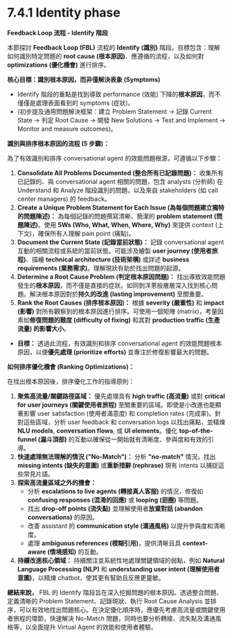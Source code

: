 # 7.4.1 Identity phase

**Feedback Loop 流程 - Identify 階段**

本節探討 **Feedback Loop (FBL)** 流程的 **Identify (識別)** 階段。目標包含：理解如何識別特定問題的 **root cause (根本原因)**、應遵循的流程，以及如何對 **optimizations (優化機會)** 進行排序。

**核心目標：識別根本原因，而非僅解決表象 (Symptoms)**

- Identify 階段的重點是找到導致 performance (效能) 下降的**根本原因**，而不僅僅是處理表面看到的 symptoms (症狀)。
- (初步提及通用問題解決框架：建立 Problem Statement -> 記錄 Current State -> 判定 Root Cause -> 開發 New Solutions -> Test and Implement -> Monitor and measure outcomes)。

**識別與排序根本原因的流程 (5 步驟)：**

為了有效識別和排序 conversational agent 的效能問題根源，可遵循以下步驟：

1. **Consolidate All Problems Documented (整合所有已記錄問題)：** 收集所有已記錄的、與 conversational agent 相關的問題，包含 analysts (分析師) 在 Understand 和 Analyze 階段識別的問題，以及來自 stakeholders (如 call center managers) 的 feedback。
2. **Create a Unique Problem Statement for Each Issue (為每個問題建立獨特的問題陳述)：** 為每個記錄的問題撰寫清晰、簡潔的 **problem statement (問題陳述)**。使用 **5Ws (Who, What, When, Where, Why)** 來提供 context (上下文)，確保所有人理解 pain point (痛點)。
3. **Document the Current State (記錄當前狀態)：** 記錄 conversational agent 互動的相關流程或系統的當前狀態。可能涉及繪製 **user journey (使用者旅程)**、描繪 **technical architecture (技術架構)** 或詳述 **business requirements (業務需求)**。理解現狀有助於找出問題的起源。
4. **Determine a Root Cause Problem (判定根本原因問題)：** 找出導致效能問題發生的**根本原因**，而不僅是直接的症狀。如同剝洋蔥般層層深入找到核心問題。解決根本原因對於**持久的改進 (lasting improvement)** 至關重要。
5. **Rank the Root Causes (排序根本原因)：** 根據 **severity (嚴重性)** 和 **impact (影響)** 對所有觀察到的根本原因進行排序。可使用一個矩陣 (matrix)，考量因素如**修復問題的難度 (difficulty of fixing)** 和其對 **production traffic (生產流量) 的影響大小**。

- **目標：** 透過此流程，有效識別和排序 conversational agent 的效能問題根本原因，以便**優先處理 (prioritize efforts)** 並專注於修復影響最大的問題。

**如何排序優化機會 (Ranking Optimizations)：**

在找出根本原因後，排序優化工作的指導原則：

1. **聚焦高流量/關鍵路徑區域：** 優先處理具有 **high traffic (高流量)** 或對 **critical for user journeys (關鍵使用者旅程)** 至關重要的區域。即使是小改進也能顯著影響 user satisfaction (使用者滿意度) 和 completion rates (完成率)。針對這些區域，分析 user feedback 和 conversation logs 以找出痛點，並精煉 **NLU models**, **conversation flows**, 或 **UI elements**。優化 **top-of-the-funnel (漏斗頂部)** 的互動以確保從一開始就有清晰度、參與度和有效的引導。
2. **快速處理無法理解的情況 ("No-Match")：** 分析 **"no-match"** 情況，找出 **missing intents (缺失的意圖)** 或**重新措辭 (rephrase)** 現有 intents 以捕捉這些常見片語。
3. **探索高流量區域之外的機會：**
    - 分析 **escalations to live agents (轉接真人客服)** 的情況，修復如 **confusing responses (混淆的回應)** 或 **looping (迴圈)** 等問題。
    - 找出 **drop-off points (流失點)** 並理解使用者**放棄對話 (abandon conversations)** 的原因。
    - 改善 assistant 的 **communication style (溝通風格)** 以提升參與度和清晰度。
    - 處理 **ambiguous references (模糊引用)**，提供清晰且具 **context-aware (情境感知)** 的互動。
4. **持續改進核心領域：** 持續關注並系統性地處理關鍵領域的弱點，例如 **Natural Language Processing (NLP)** 和 **understanding user intent (理解使用者意圖)**，以精煉 chatbot，使其更有幫助且反應更靈敏。

**總結來說，** FBL 的 Identify 階段旨在深入挖掘問題的根本原因。透過整合問題、定義清晰的 Problem Statement、記錄現狀、執行 Root Cause Analysis 並排序，可以有效地找出問題核心。在決定優化順序時，應優先考慮高流量或關鍵使用者旅程的環節，快速解決 No-Match 問題，同時也要分析轉接、流失點及溝通風格等，以全面提升 Virtual Agent 的效能和使用者體驗。